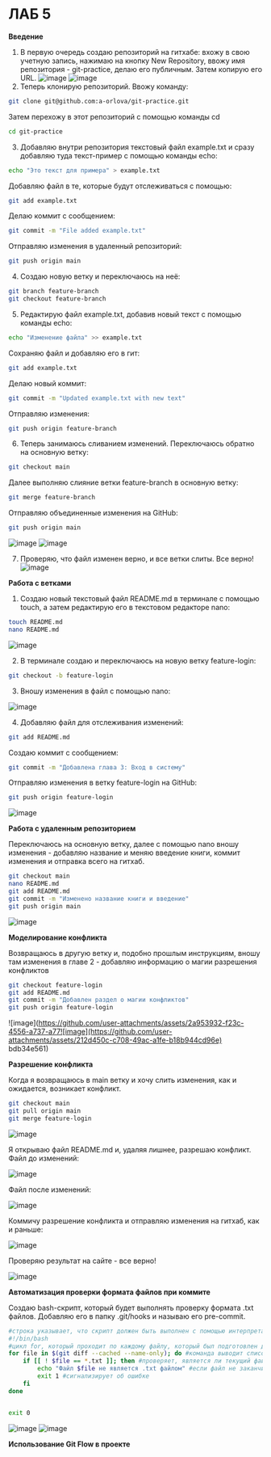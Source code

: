 # ЛАБ 5
**Введение**

1) В первую очередь создаю репозиторий на гитхабе: вхожу в свою учетную запись, нажимаю на кнопку New Repository, ввожу имя репозитория - git-practice, делаю его публичным. Затем копирую его URL.
![image](https://github.com/user-attachments/assets/7cd220c1-1d33-4461-ad64-f357389e0ce3)
![image](https://github.com/user-attachments/assets/fffb4837-1e71-45f5-99e5-16d496badae2)
2) Теперь клонирую репозиторий. Ввожу команду:
```bash
git clone git@github.com:a-orlova/git-practice.git
```
Затем перехожу в этот репозиторий с помощью команды cd
```bash
cd git-practice
```
3) Добавляю внутри репозитория текстовый файл example.txt и сразу добавляю туда текст-пример с помощью команды echo: 
```bash
echo "Это текст для примера" > example.txt
```
Добавляю файл в те, которые будут отслеживаться с помощью:
```bash
git add example.txt
```
Делаю коммит с сообщением:
```bash
git commit -m "File added example.txt"
```
Отправляю изменения в удаленный репозиторий:
```bash
git push origin main
```
4) Создаю новую ветку и переключаюсь на неё:
```bash
git branch feature-branch
git checkout feature-branch
```
5) Редактирую файл example.txt, добавив новый текст с помощью команды echo:
```bash
echo "Изменение файла" >> example.txt
```
Сохраняю файл и добавляю его в гит:
```bash
git add example.txt
```
Делаю новый коммит:
```bash
git commit -m "Updated example.txt with new text"
```
Отправляю изменения:
```bash
git push origin feature-branch
```
6) Теперь занимаюсь сливанием изменений. Переключаюсь обратно на основную ветку:
```bash
git checkout main
```
Далее выполняю слияние ветки feature-branch в основную ветку:
```bash
git merge feature-branch
```
Отправляю объединенные изменения на GitHub:
```bash
git push origin main
```
![image](https://github.com/user-attachments/assets/9148e6b6-661d-4d2f-be8d-3cb711e23fec)
![image](https://github.com/user-attachments/assets/5d869a9b-0bbe-47fd-8a26-e935715c5b1d)

7) Проверяю, что файл изменен верно, и все ветки слиты. Все верно!
![image](https://github.com/user-attachments/assets/55a643eb-0b82-4f5d-99b6-e9776e156357)



**Работа с ветками**
1) Создаю новый текстовый файл README.md в терминале с помощью touch, а затем редактирую его в текстовом редакторе nano:
```bash
touch README.md
nano README.md
```
![image](https://github.com/user-attachments/assets/e3948e7d-7b50-4249-b724-68bb461bc4d7)

2) В терминале создаю и переключаюсь на новую ветку feature-login:
```bash
git checkout -b feature-login
```
3) Вношу изменения в файл с помощью nano:

![image](https://github.com/user-attachments/assets/4a4c4654-84fd-437f-9d7e-cd19b6cb9310)

4) Добавляю файл для отслеживания изменений:
```bash
git add README.md
```
Создаю коммит с сообщением:
```bash
git commit -m "Добавлена глава 3: Вход в систему"
```
Отправляю изменения в ветку feature-login на GitHub:
```bash
git push origin feature-login
```
![image](https://github.com/user-attachments/assets/9de4b96f-cc52-4b07-ae35-0ca0ec414490)

**Работа с удаленным репозиторием**

Переключаюсь на основную ветку, далее с помощью nano вношу изменения - добавляю название и меняю введение книги, коммит изменения и отправка всего на гитхаб.
```bash
git checkout main
nano README.md
git add README.md
git commit -m "Изменено название книги и введение"
git push origin main
```
![image](https://github.com/user-attachments/assets/228ed71c-ff39-4328-9781-f5b40719b79a)

**Моделирование конфликта**

Возвращаюсь в другую ветку и, подобно прошлым инструкциям, вношу там изменения в главе 2 - добавляю информацию о магии разрешения конфликтов
```bash
git checkout feature-login
git add README.md
git commit -m "Добавлен раздел о магии конфликтов"
git push origin feature-login
```
![image](https://github.com/user-attachments/assets/2a953932-f23c-4556-a737-a77![image](https://github.com/user-attachments/assets/212d450c-c708-49ac-a1fe-b18b944cd96e)
bdb34e561)

**Разрешение конфликта**

Когда я возвращаюсь в main ветку и хочу слить изменения, как и ожидается, возникает конфликт. 
```bash
git checkout main
git pull origin main
git merge feature-login
```
![image](https://github.com/user-attachments/assets/983a766c-5662-40bb-9aa0-7de57858b890)

Я открываю файл README.md и, удаляя лишнее, разрешаю конфликт.
Файл до изменений:

![image](https://github.com/user-attachments/assets/c6eb0e2f-ac4e-47e3-9fcf-6b983d3d0424)

Файл после изменений:

![image](https://github.com/user-attachments/assets/0de2ae71-98d5-4943-b5cb-16aa302c75a1)

Коммичу разрешение конфликта и отправляю изменения на гитхаб, как и раньше:

![image](https://github.com/user-attachments/assets/fb4e22ae-8782-40bb-a649-dbab327b5247)

Проверяю результат на сайте - все верно!

![image](https://github.com/user-attachments/assets/103a4718-0699-4716-8dfd-df7d0142cffa)

**Автоматизация проверки формата файлов при коммите**

Создаю bash-скрипт, который будет выполнять проверку формата .txt файлов. Добавляю его в папку .git/hooks и называю его pre-commit. 
```bash
#строка указывает, что скрипт должен быть выполнен с помощью интерпретатора bash.
#!/bin/bash
#цикл for, который проходит по каждому файлу, который был подготовлен для коммита 
for file in $(git diff --cached --name-only); do #команда выводит список файлов, которые были добавлены в индекс для следующего коммита; переменная file, хранит имя каждого файла
    if [[ ! $file == *.txt ]]; then #проверяет, является ли текущий файл .txt файлом
        echo "Файл $file не является .txt файлом" #eсли файл не заканчивается на .txt, выводится сообщение о том, что данный файл не является таковым
        exit 1 #сигнализирует об ошибке
    fi
done


exit 0
```
![image](https://github.com/user-attachments/assets/d845cf4a-3c75-4262-8273-c4fa0239bfb8)
![image](https://github.com/user-attachments/assets/4dfb7f1a-bab5-4baf-8d04-72da70791670)

**Использование Git Flow в проекте**

